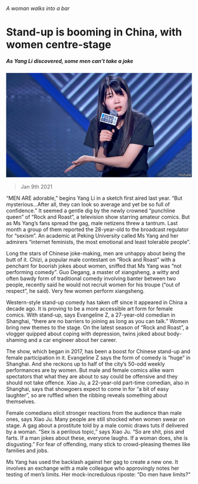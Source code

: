 ###### A woman walks into a bar

# Stand-up is booming in China, with women centre-stage 

##### As Yang Li discovered, some men can’t take a joke 

![image](images/20210109_CNP003_0.jpg) 

> Jan 9th 2021 


“MEN ARE adorable,” begins Yang Li in a sketch first aired last year. “But mysterious...After all, they can look so average and yet be so full of confidence.” It seemed a gentle dig by the newly crowned “punchline queen” of “Rock and Roast”, a television show starring amateur comics. But as Ms Yang’s fans spread the gag, male netizens threw a tantrum. Last month a group of them reported the 28-year-old to the broadcast regulator for “sexism”. An academic at Peking University called Ms Yang and her admirers “internet feminists, the most emotional and least tolerable people”.


Long the stars of Chinese joke-making, men are unhappy about being the butt of it. Chizi, a popular male contestant on “Rock and Roast” with a penchant for boorish jokes about women, sniffed that Ms Yang was “not performing comedy”. Guo Degang, a master of xiangsheng, a witty and often bawdy form of traditional comedy involving banter between two people, recently said he would not recruit women for his troupe (“out of respect”, he said). Very few women perform xiangsheng.



Western-style stand-up comedy has taken off since it appeared in China a decade ago. It is proving to be a more accessible art form for female comics. With stand-up, says Evangeline Z, a 27-year-old comedian in Shanghai, “there are no barriers to joining as long as you can talk.” Women bring new themes to the stage. On the latest season of “Rock and Roast”, a vlogger quipped about coping with depression, twins joked about body-shaming and a car engineer about her career.


The show, which began in 2017, has been a boost for Chinese stand-up and female participation in it. Evangeline Z says the form of comedy is “huge” in Shanghai. And she reckons up to half of the city’s 50-odd weekly performances are by women. But male and female comics alike warn spectators that what they are about to say could be offensive and they should not take offence. Xiao Ju, a 22-year-old part-time comedian, also in Shanghai, says that showgoers expect to come in for “a bit of easy laughter”, so are ruffled when the ribbing reveals something about themselves.


Female comedians elicit stronger reactions from the audience than male ones, says Xiao Ju. Many people are still shocked when women swear on stage. A gag about a prostitute told by a male comic draws tuts if delivered by a woman. “Sex is a perilous topic,” says Xiao Ju. “So are shit, piss and farts. If a man jokes about these, everyone laughs. If a woman does, she is disgusting.” For fear of offending, many stick to crowd-pleasing themes like families and jobs.


Ms Yang has used the backlash against her gag to create a new one. It involves an exchange with a male colleague who approvingly notes her testing of men’s limits. Her mock-incredulous riposte: “Do men have limits?”

